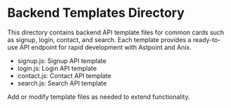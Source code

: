 # Backend Templates Directory

This directory contains backend API template files for common cards such as signup, login, contact, and search. Each template provides a ready-to-use API endpoint for rapid development with Astpoint and Anix.

- signup.js: Signup API template
- login.js: Login API template
- contact.js: Contact API template
- search.js: Search API template

Add or modify template files as needed to extend functionality.
